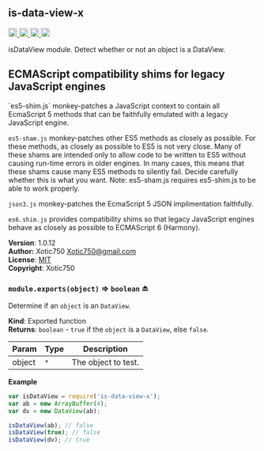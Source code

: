 <a name="module_is-data-view-x"></a>
## is-data-view-x
<a href="https://travis-ci.org/Xotic750/is-data-view-x"
title="Travis status">
<img src="https://travis-ci.org/Xotic750/is-data-view-x.svg?branch=master"
alt="Travis status" height="18">
</a>
<a href="https://david-dm.org/Xotic750/is-data-view-x"
title="Dependency status">
<img src="https://david-dm.org/Xotic750/is-data-view-x.svg"
alt="Dependency status" height="18"/>
</a>
<a
href="https://david-dm.org/Xotic750/is-data-view-x#info=devDependencies"
title="devDependency status">
<img src="https://david-dm.org/Xotic750/is-data-view-x/dev-status.svg"
alt="devDependency status" height="18"/>
</a>
<a href="https://badge.fury.io/js/is-data-view-x" title="npm version">
<img src="https://badge.fury.io/js/is-data-view-x.svg"
alt="npm version" height="18">
</a>

isDataView module. Detect whether or not an object is a DataView.

<h2>ECMAScript compatibility shims for legacy JavaScript engines</h2>
`es5-shim.js` monkey-patches a JavaScript context to contain all EcmaScript 5
methods that can be faithfully emulated with a legacy JavaScript engine.

`es5-sham.js` monkey-patches other ES5 methods as closely as possible.
For these methods, as closely as possible to ES5 is not very close.
Many of these shams are intended only to allow code to be written to ES5
without causing run-time errors in older engines. In many cases,
this means that these shams cause many ES5 methods to silently fail.
Decide carefully whether this is what you want. Note: es5-sham.js requires
es5-shim.js to be able to work properly.

`json3.js` monkey-patches the EcmaScript 5 JSON implimentation faithfully.

`es6.shim.js` provides compatibility shims so that legacy JavaScript engines
behave as closely as possible to ECMAScript 6 (Harmony).

**Version**: 1.0.12  
**Author:** Xotic750 <Xotic750@gmail.com>  
**License**: [MIT](&lt;https://opensource.org/licenses/MIT&gt;)  
**Copyright**: Xotic750  
<a name="exp_module_is-data-view-x--module.exports"></a>
### `module.exports(object)` ⇒ <code>boolean</code> ⏏
Determine if an `object` is an `DataView`.

**Kind**: Exported function  
**Returns**: <code>boolean</code> - `true` if the `object` is a `DataView`, else `false`.  

| Param | Type | Description |
| --- | --- | --- |
| object | <code>\*</code> | The object to test. |

**Example**  
```js
var isDataView = require('is-data-view-x');
var ab = new ArrayBuffer(4);
var dv = new DataView(ab);

isDataView(ab); // false
isDataView(true); // false
isDataView(dv); // true
```
